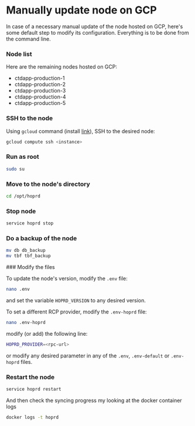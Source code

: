 # Manually update node on GCP

In case of a necessary manual update of the node hosted on GCP, here's some default step to modify its configuration.
Everything is to be done from the command line.

### Node list

Here are the remaining nodes hosted on GCP:
- ctdapp-production-1
- ctdapp-production-2
- ctdapp-production-3
- ctdapp-production-4
- ctdapp-production-5

### SSH to the node

Using `gcloud` command (install [link](https://cloud.google.com/sdk/docs/install-sdk)), SSH to the desired node:

```bash
gcloud compute ssh <instance>
```

### Run as root

```bash
sudo su
```

### Move to the node's directory

```bash
cd /opt/hoprd
```

### Stop node

```bash
service hoprd stop
```

### Do a backup of the node

```bash
mv db db_backup
mv tbf tbf_backup
```

### Modify the files

To update the node's version, modify the `.env` file:
```bash
nano .env
```
and set the variable `HOPRD_VERSION` to any desired version.

To set a different RCP provider, modify the `.env-hoprd` file:
```bash
nano .env-hoprd
```

modify (or add) the following line:
```bash
HOPRD_PROVIDER=<rpc-url>
```

or modify any desired parameter in any of the `.env`, `.env-default` or `.env-hoprd` files.

### Restart the node

```bash
service hoprd restart
```

And then check the syncing progress my looking at the docker container logs

```bash
docker logs -t hoprd
```